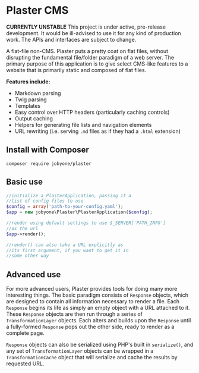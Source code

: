 # Plaster CMS

**CURRENTLY UNSTABLE** This project is under active, pre-release development. It would be ill-advised to use it for any kind of production work. The APIs and interfaces are subject to change.

A flat-file non-CMS. Plaster puts a pretty coat on flat files, without disrupting the fundamental file/folder paradigm of a web server. The primary purpose of this application is to give select CMS-like features to a website that is primarily static and composed of flat files.

**Features include:**

* Markdown parsing
* Twig parsing
* Templates
* Easy control over HTTP headers (particularly caching controls)
* Output caching
* Helpers for generating file lists and navigation elements
* URL rewriting (i.e. serving `.md` files as if they had a `.html` extension)

## Install with Composer

```
composer require jobyone/plaster
```

## Basic use

```php
//initialize a PlasterApplication, passing it a
//list of config files to use
$config = array('path-to-your-config.yaml');
$app = new jobyone\Plaster\PlasterApplication($config);

//render using default settings to use $_SERVER['PATH_INFO']
//as the url
$app->render();

//render() can also take a URL explicitly as
//its first argument, if you want to get it in
//some other way
```

## Advanced use

For more advanced users, Plaster provides tools for doing many more interesting things. The basic paradigm consists of `Response` objects, which are designed to contain all information necessary to render a file. Each `Response` begins its life as simply an empty object with a URL attached to it. These `Response` objects are then run through a series of `TransformationLayer` objects. Each alters and builds upon the `Response` until a fully-formed `Response` pops out the other side, ready to render as a complete page.

`Response` objects can also be serialized using PHP's built in `serialize()`, and any set of `TransformationLayer` objects can be wrapped in a `TransformationCache` object that will serialize and cache the results by requested URL.
